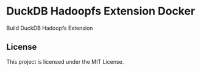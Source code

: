 # DuckDB Hadoopfs Extension Docker
Build DuckDB Hadoopfs Extension

## License

This project is licensed under the MIT License.